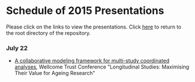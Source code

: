 Schedule of 2015 Presentations
============

Please click on the links to view the presentations. Click [here](./../) to return to the root directory of the repository.

### July 22
 * [A collaborative modeling framework for multi-study coordinated analyses](http://htmlpreview.github.io/?https://raw.githubusercontent.com/IALSA/IALSA-2015-Portland/master/talks/2015_presentations/22_July/A%20Collaborative%20Modeling%20Framework%20for%20Multi-Study%20Coordinated%20Analyses.html#/), Wellcome Trust Conference "Longitudinal Studies: Maximising Their Value for Ageing Research"
